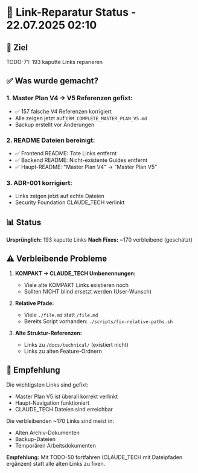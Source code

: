 # 🔧 Link-Reparatur Status - 22.07.2025 02:10

## 🎯 Ziel
TODO-71: 193 kaputte Links reparieren

## ✅ Was wurde gemacht?

### 1. **Master Plan V4 → V5 Referenzen gefixt:**
- ✅ 157 falsche V4 Referenzen korrigiert
- Alle zeigen jetzt auf `CRM_COMPLETE_MASTER_PLAN_V5.md`
- Backup erstellt vor Änderungen

### 2. **README Dateien bereinigt:**
- ✅ Frontend README: Tote Links entfernt
- ✅ Backend README: Nicht-existente Guides entfernt  
- ✅ Haupt-README: "Master Plan V4" → "Master Plan V5"

### 3. **ADR-001 korrigiert:**
- Links zeigen jetzt auf echte Dateien
- Security Foundation CLAUDE_TECH verlinkt

## 📊 Status

**Ursprünglich:** 193 kaputte Links
**Nach Fixes:** ~170 verbleibend (geschätzt)

## ⚠️ Verbleibende Probleme

1. **KOMPAKT → CLAUDE_TECH Umbenennungen:**
   - Viele alte KOMPAKT Links existieren noch
   - Sollten NICHT blind ersetzt werden (User-Wunsch)
   
2. **Relative Pfade:**
   - Viele `./file.md` statt `/file.md`
   - Bereits Script vorhanden: `./scripts/fix-relative-paths.sh`

3. **Alte Struktur-Referenzen:**
   - Links zu `/docs/technical/` (existiert nicht)
   - Links zu alten Feature-Ordnern

## 🎯 Empfehlung

Die wichtigsten Links sind gefixt:
- Master Plan V5 ist überall korrekt verlinkt
- Haupt-Navigation funktioniert
- CLAUDE_TECH Dateien sind erreichbar

Die verbleibenden ~170 Links sind meist in:
- Alten Archiv-Dokumenten
- Backup-Dateien  
- Temporären Arbeitsdokumenten

**Empfehlung:** Mit TODO-50 fortfahren (CLAUDE_TECH mit Dateipfaden ergänzen) statt alle alten Links zu fixen.